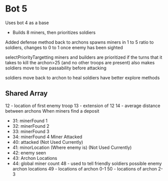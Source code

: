 # Bot 5
Uses bot 4 as a base
- Builds 8 miners, then prioritizes soldiers

Added defense method back to archons
spawns miners in 1 to 5 ratio to soldiers, changes to 0 to 1 once enemy has been sighted

selectPriorityTargetting
miners and builders are prioritized if the turns that it takes to kill the archon>25 (and no other troops are present)
also makes soldiers move to low passability before attacking

soldiers move back to archon to heal
soldiers have better explore methods

## Shared Array
12 - location of first enemy troop
13 - extension of 12
14 - average distance between archons
When miners find a deposit
- 31: minerFound 1
- 32: minerFound 2
- 33: minerFound 3
- 34: minerFound 4
Miner Attacked
- 40: attacked (Not Used Currently)
- 41: minorLocation (Where enemy is)  (Not Used Currently)
- 42: enemy seen
- 43: Archon Locations
- 44: global miner count
48 - used to tell friendly soldiers possible enemy archon locations
49 - locations of archon 0-1
50 - locations of archon 2-3